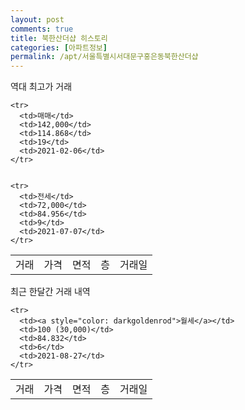 ```yaml
---
layout: post
comments: true
title: 북한산더샵 히스토리
categories: [아파트정보]
permalink: /apt/서울특별시서대문구홍은동북한산더샵
---
```


역대 최고가 거래
<table class="sortable">
    <tr>
      <td>거래</td>
      <td>가격</td>
      <td>면적</td>
      <td>층</td>
      <td>거래일</td>
    </tr>
    
    <tr>
      <td>매매</td>
      <td>142,000</td>
      <td>114.868</td>
      <td>19</td>
      <td>2021-02-06</td>
    </tr>
        
    
    <tr>
      <td>전세</td>
      <td>72,000</td>
      <td>84.956</td>
      <td>9</td>
      <td>2021-07-07</td>
    </tr>
        
    
</table>

최근 한달간 거래 내역

<font size='small'>
<table class="sortable">
    <tr>
      <td>거래</td>
      <td>가격</td>
      <td>면적</td>
      <td>층</td>
      <td>거래일</td>
    </tr>

    <tr>
      <td><a style="color: darkgoldenrod">월세</a></td>
      <td>100 (30,000)</td>
      <td>84.832</td>
      <td>6</td>
      <td>2021-08-27</td>
    </tr>
      
</table>
</font>

